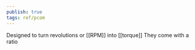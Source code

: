 ```yaml
---
publish: true
tags: ref/pcom
---
```

Designed to turn revolutions or [[RPM]] into [[torque]]
They come with a ratio
